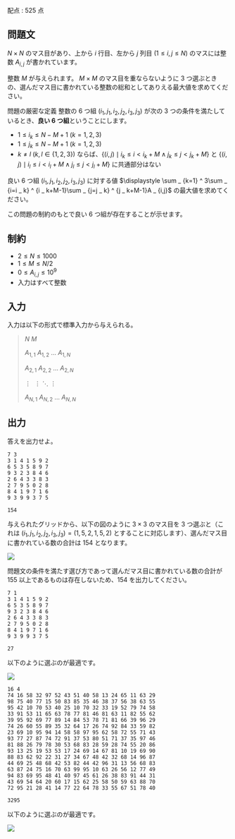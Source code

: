 配点 : $525$ 点

## 問題文

$N\times N$ のマス目があり、上から $i$ 行目、左から $j$ 列目 $(1\leq i,j\leq N)$ のマスには整数 $A _ {i,j}$ が書かれています。

整数 $M$ が与えられます。
$M\times M$ のマス目を重ならないように $3$ つ選ぶときの、選んだマス目に書かれている整数の総和としてありえる最大値を求めてください。

問題の厳密な定義
整数の $6$ つ組 $(i _ 1,j _ 1,i _ 2,j _ 2,i _ 3,j _ 3)$ が次の $3$ つの条件を満たしているとき、**良い $6$ つ組**ということにします。

- $1\leq i _ k\leq N-M+1\ (k=1,2,3)$
- $1\leq j _ k\leq N-M+1\ (k=1,2,3)$
- $k\neq l\ (k,l\in\lbrace1,2,3\rbrace)$ ならば、$\lbrace(i,j)\mid i _ k\leq i\lt i _ k+M\wedge j _ k\leq j\lt j _ k+M\rbrace$ と $\lbrace(i,j)\mid i _ l\leq i\lt i _ l+M\wedge j _ l\leq j\lt j _ l+M\rbrace$ に共通部分はない

良い $6$ つ組 $(i _ 1,j _ 1,i _ 2,j _ 2,i _ 3,j _ 3)$ に対する値 $\displaystyle \sum _ {k=1} ^ 3\sum _ {i=i _ k} ^ {i _ k+M-1}\sum _ {j=j _ k} ^ {j _ k+M-1}A _ {i,j}$ の最大値を求めてください。

この問題の制約のもとで良い $6$ つ組が存在することが示せます。

## 制約

- $2\leq N\leq 1000$
- $1\leq M\leq N/2$
- $0\leq A _ {i,j}\leq10 ^ 9$
- 入力はすべて整数

## 入力

入力は以下の形式で標準入力から与えられる。

> $N$ $M$
> 
> $A _ {1,1}$ $A _ {1,2}$ $\ldots$ $A _ {1,N}$
> 
> $A _ {2,1}$ $A _ {2,2}$ $\ldots$ $A _ {2,N}$
> 
>  $\vdots$  $\ \vdots$  $\ddots$  $\vdots$
> 
> $A _ {N,1}$ $A _ {N,2}$ $\ldots$ $A _ {N,N}$

## 出力

答えを出力せよ。

```input1
7 3
3 1 4 1 5 9 2
6 5 3 5 8 9 7
9 3 2 3 8 4 6
2 6 4 3 3 8 3
2 7 9 5 0 2 8
8 4 1 9 7 1 6
9 3 9 9 3 7 5
```

```output1
154
```

与えられたグリッドから、以下の図のように $3\times3$ のマス目を $3$ つ選ぶと（これは $(i _ 1,j _ 1,i _ 2,j _ 2,i _ 3,j _ 3)=(1,5,2,1,5,2)$ とすることに対応します）、選んだマス目に書かれている数の合計は $154$ となります。

![](https://img.atcoder.jp/abc347/f24ee82455befb7c9af500437f79cde8.png)

問題文の条件を満たす選び方であって選んだマス目に書かれている数の合計が $155$ 以上であるものは存在しないため、$154$ を出力してください。

```input2
7 1
3 1 4 1 5 9 2
6 5 3 5 8 9 7
9 3 2 3 8 4 6
2 6 4 3 3 8 3
2 7 9 5 0 2 8
8 4 1 9 7 1 6
9 3 9 9 3 7 5
```

```output2
27
```

以下のように選ぶのが最適です。

![](https://img.atcoder.jp/abc347/d380b6de908ba5259451d798e7851be3.png)

```input3
16 4
74 16 58 32 97 52 43 51 40 58 13 24 65 11 63 29
98 75 40 77 15 50 83 85 35 46 38 37 56 38 63 55
95 42 10 70 53 40 25 10 70 32 33 19 52 79 74 58
33 91 53 11 65 63 78 77 81 46 81 63 11 82 55 62
39 95 92 69 77 89 14 84 53 78 71 81 66 39 96 29
74 26 60 55 89 35 32 64 17 26 74 92 84 33 59 82
23 69 10 95 94 14 58 58 97 95 62 58 72 55 71 43
93 77 27 87 74 72 91 37 53 80 51 71 37 35 97 46
81 88 26 79 78 30 53 68 83 28 59 28 74 55 20 86
93 13 25 19 53 53 17 24 69 14 67 81 10 19 69 90
88 83 62 92 22 31 27 34 67 48 42 32 68 14 96 87
44 69 25 48 68 42 53 82 44 42 96 31 13 56 68 83
63 87 24 75 16 70 63 99 95 10 63 26 56 12 77 49
94 83 69 95 48 41 40 97 45 61 26 38 83 91 44 31
43 69 54 64 20 60 17 15 62 25 58 50 59 63 88 70
72 95 21 28 41 14 77 22 64 78 33 55 67 51 78 40
```

```output3
3295
```

以下のように選ぶのが最適です。

![](https://img.atcoder.jp/abc347/592c9536ace6712dd7532131b8da15be.png)